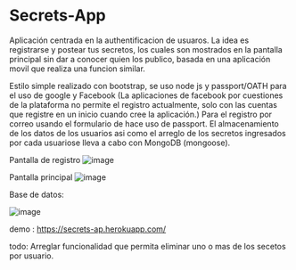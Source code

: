 # Secrets-App

Aplicación centrada en la authentificacion de usuaros. La idea es registrarse y postear tus secretos, los cuales son mostrados en la pantalla principal sin dar a conocer quien los publico, basada en una aplicación movil que realiza una funcion similar. 

Estilo simple realizado con bootstrap, se uso node js y passport/OATH para el uso de google y Facebook (La aplicaciones de facebook por cuestiones de la plataforma no permite el registro actualmente, solo con las cuentas que registre en un inicio cuando cree la aplicación.)
Para el registro por correo usando el formulario de hace uso de passport. El almacenamiento de los datos de los usuarios asi como el arreglo de los secretos ingresados por cada usuariose lleva a cabo con MongoDB (mongoose). 

Pantalla de registro
![image](https://user-images.githubusercontent.com/90287359/144676811-117282e9-6286-4a38-8f2c-f780a073fb60.png)

Pantalla principal 
![image](https://user-images.githubusercontent.com/90287359/144676747-c9e59b6b-2b02-4c57-99f9-67081bdbb8ac.png)

Base de datos: 

![image](https://user-images.githubusercontent.com/90287359/144676956-e1848561-cfb5-4d4b-a250-be2fd0b7a2bf.png)


demo : https://secrets-ap.herokuapp.com/

todo: Arreglar funcionalidad que permita eliminar uno o mas de los secetos por usuario. 


